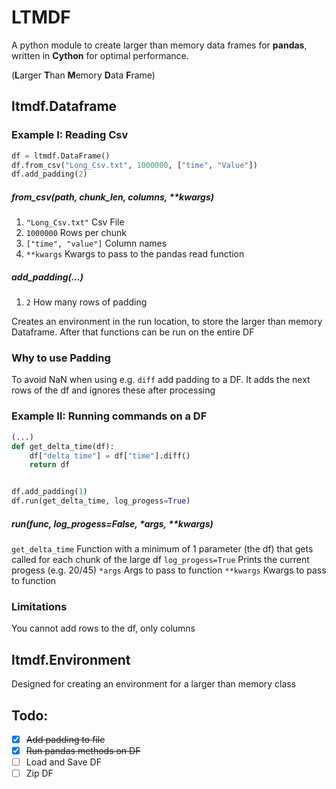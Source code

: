 

# LTMDF

A python module to create larger than memory data frames for **pandas**, written in **Cython** for optimal performance.

(**L**arger **T**han **M**emory **D**ata **F**rame)

## ltmdf.Dataframe

### Example I: Reading Csv
```python
df = ltmdf.DataFrame()
df.from_csv("Long_Csv.txt", 1000000, ["time", "Value"])
df.add_padding(2)
```
##### from_csv(path, chunk_len, columns, **kwargs)
 1. `"Long_Csv.txt"` Csv File
 2. `1000000` Rows per chunk
 3. `["time", "value"]` Column names
 4. `**kwargs` Kwargs to pass to the pandas read function
 ##### add_padding(...)

 1. `2` How many rows of padding

Creates an environment in the run location, to store the larger than memory Dataframe. After that functions can be run on the entire DF

### Why to use Padding
To avoid NaN when using e.g. `diff` add padding to a DF. It adds the next rows of the df and ignores these after processing

### Example II: Running commands on a DF
```python
(...)
def get_delta_time(df):
	df["delta time"] = df["time"].diff()
	return df


df.add_padding(1)
df.run(get_delta_time, log_progess=True)
```
##### run(func, log_progess=False, *args, **kwargs)
`get_delta_time` Function with a minimum of 1 parameter (the df) that gets called for each chunk of the large df
`log_progess=True` Prints the current progess (e.g. 20/45)
`*args` Args to pass to function
`**kwargs` Kwargs to pass to function

### Limitations
You cannot add rows to the df, only columns

## ltmdf.Environment
Designed for creating an environment for a larger than memory class

## Todo:

 - [x] ~~Add padding to file~~
 - [x] ~~Run pandas methods on DF~~
 - [ ] Load and Save DF
 - [ ] Zip DF
